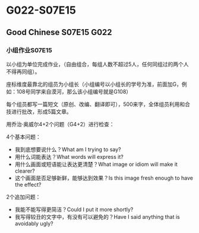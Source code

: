 # G022-S07E15
## Good Chinese S07E15 G022

### 小组作业S07E15

以小组为单位完成作业，（自由组合，每组人数不超过5人，任何同组过的两个人不得再同组）。

座标维度最靠北的组员为小组长（小组编号以小组长的学号为准，前面加G，例如：108号同学来自漠河，那么该小组编号就是G108）

每个组员都写一篇短文（原创、改编、翻译即可），500来字，全体组员利用和合技进行批改，形成5篇文章。

用乔治·奥威尔4+2个问题（G4+2）进行检查：

4个基本问题：
* 我到底想要说什么？What am I trying to say?
* 用什么词能表达？What words will express it?
* 用什么画面或短语能让表达更清楚？What image or idiom will make it clearer?
* 这个画面是否足够新鲜，能够达到效果？Is this image fresh enough to have the effect?

2个追加问题：

* 我能不能写得更简洁？Could I put it more shortly?
* 我写得较丑的文字中，有没有可以避免的？Have I said anything that is avoidably ugly?
